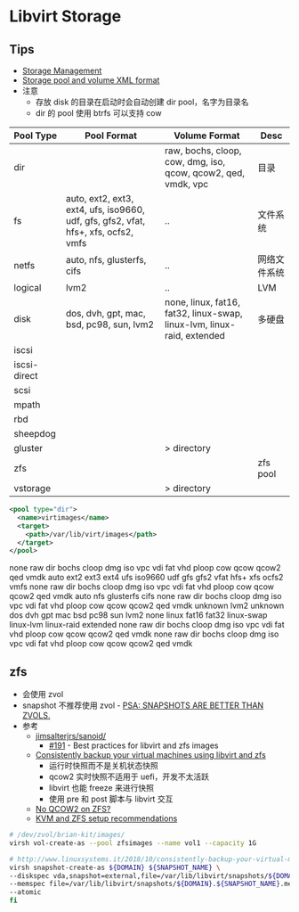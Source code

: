 # Libvirt Storage

## Tips

- [Storage Management](https://libvirt.org/storage.html)
- [Storage pool and volume XML format](https://libvirt.org/formatstorage.html)
- 注意
  - 存放 disk 的目录在启动时会自动创建 dir pool，名字为目录名
  - dir 的 pool 使用 btrfs 可以支持 cow

| Pool Type    | Pool Format                                                                        | Volume Format                                                          | Desc         |
| ------------ | ---------------------------------------------------------------------------------- | ---------------------------------------------------------------------- | ------------ |
| dir          |                                                                                    | raw, bochs, cloop, cow, dmg, iso, qcow, qcow2, qed, vmdk, vpc          | 目录         |
| fs           | auto, ext2, ext3, ext4, ufs, iso9660, udf, gfs, gfs2, vfat, hfs+, xfs, ocfs2, vmfs | ..                                                                     | 文件系统     |
| netfs        | auto, nfs, glusterfs, cifs                                                         | ..                                                                     | 网络文件系统 |
| logical      | lvm2                                                                               | ..                                                                     | LVM          |
| disk         | dos, dvh, gpt, mac, bsd, pc98, sun, lvm2                                           | none, linux, fat16, fat32, linux-swap, linux-lvm, linux-raid, extended | 多硬盘       |
| iscsi        |
| iscsi-direct |
| scsi         |
| mpath        |
| rbd          |
| sheepdog     |
| gluster      |                                                                                    | > directory                                                            |
| zfs          |                                                                                    |                                                                        | zfs pool     |
| vstorage     |                                                                                    | > directory                                                            |


```xml
<pool type="dir">
  <name>virtimages</name>
  <target>
    <path>/var/lib/virt/images</path>
  </target>
</pool>
```

<storagepoolCapabilities>
  <pool type='dir' supported='yes'>
    <volOptions>
      <defaultFormat type='raw'/>
      <enum name='targetFormatType'>
        <value>none</value>
        <value>raw</value>
        <value>dir</value>
        <value>bochs</value>
        <value>cloop</value>
        <value>dmg</value>
        <value>iso</value>
        <value>vpc</value>
        <value>vdi</value>
        <value>fat</value>
        <value>vhd</value>
        <value>ploop</value>
        <value>cow</value>
        <value>qcow</value>
        <value>qcow2</value>
        <value>qed</value>
        <value>vmdk</value>
      </enum>
    </volOptions>
  </pool>
  <pool type='fs' supported='yes'>
    <poolOptions>
      <defaultFormat type='auto'/>
      <enum name='sourceFormatType'>
        <value>auto</value>
        <value>ext2</value>
        <value>ext3</value>
        <value>ext4</value>
        <value>ufs</value>
        <value>iso9660</value>
        <value>udf</value>
        <value>gfs</value>
        <value>gfs2</value>
        <value>vfat</value>
        <value>hfs+</value>
        <value>xfs</value>
        <value>ocfs2</value>
        <value>vmfs</value>
      </enum>
    </poolOptions>
    <volOptions>
      <defaultFormat type='raw'/>
      <enum name='targetFormatType'>
        <value>none</value>
        <value>raw</value>
        <value>dir</value>
        <value>bochs</value>
        <value>cloop</value>
        <value>dmg</value>
        <value>iso</value>
        <value>vpc</value>
        <value>vdi</value>
        <value>fat</value>
        <value>vhd</value>
        <value>ploop</value>
        <value>cow</value>
        <value>qcow</value>
        <value>qcow2</value>
        <value>qed</value>
        <value>vmdk</value>
      </enum>
    </volOptions>
  </pool>
  <pool type='netfs' supported='yes'>
    <poolOptions>
      <defaultFormat type='auto'/>
      <enum name='sourceFormatType'>
        <value>auto</value>
        <value>nfs</value>
        <value>glusterfs</value>
        <value>cifs</value>
      </enum>
    </poolOptions>
    <volOptions>
      <defaultFormat type='raw'/>
      <enum name='targetFormatType'>
        <value>none</value>
        <value>raw</value>
        <value>dir</value>
        <value>bochs</value>
        <value>cloop</value>
        <value>dmg</value>
        <value>iso</value>
        <value>vpc</value>
        <value>vdi</value>
        <value>fat</value>
        <value>vhd</value>
        <value>ploop</value>
        <value>cow</value>
        <value>qcow</value>
        <value>qcow2</value>
        <value>qed</value>
        <value>vmdk</value>
      </enum>
    </volOptions>
  </pool>
  <pool type='logical' supported='yes'>
    <poolOptions>
      <defaultFormat type='lvm2'/>
      <enum name='sourceFormatType'>
        <value>unknown</value>
        <value>lvm2</value>
      </enum>
    </poolOptions>
  </pool>
  <pool type='disk' supported='yes'>
    <poolOptions>
      <defaultFormat type='unknown'/>
      <enum name='sourceFormatType'>
        <value>unknown</value>
        <value>dos</value>
        <value>dvh</value>
        <value>gpt</value>
        <value>mac</value>
        <value>bsd</value>
        <value>pc98</value>
        <value>sun</value>
        <value>lvm2</value>
      </enum>
    </poolOptions>
    <volOptions>
      <defaultFormat type='none'/>
      <enum name='targetFormatType'>
        <value>none</value>
        <value>linux</value>
        <value>fat16</value>
        <value>fat32</value>
        <value>linux-swap</value>
        <value>linux-lvm</value>
        <value>linux-raid</value>
        <value>extended</value>
      </enum>
    </volOptions>
  </pool>
  <pool type='iscsi' supported='no'>
  </pool>
  <pool type='iscsi-direct' supported='no'>
  </pool>
  <pool type='scsi' supported='yes'>
  </pool>
  <pool type='mpath' supported='yes'>
  </pool>
  <pool type='rbd' supported='no'>
    <volOptions>
      <defaultFormat type='raw'/>
      <enum name='targetFormatType'>
      </enum>
    </volOptions>
  </pool>
  <pool type='sheepdog' supported='no'>
  </pool>
  <pool type='gluster' supported='no'>
    <volOptions>
      <defaultFormat type='raw'/>
      <enum name='targetFormatType'>
        <value>none</value>
        <value>raw</value>
        <value>dir</value>
        <value>bochs</value>
        <value>cloop</value>
        <value>dmg</value>
        <value>iso</value>
        <value>vpc</value>
        <value>vdi</value>
        <value>fat</value>
        <value>vhd</value>
        <value>ploop</value>
        <value>cow</value>
        <value>qcow</value>
        <value>qcow2</value>
        <value>qed</value>
        <value>vmdk</value>
      </enum>
    </volOptions>
  </pool>
  <pool type='zfs' supported='yes'>
  </pool>
  <pool type='vstorage' supported='no'>
    <volOptions>
      <defaultFormat type='raw'/>
      <enum name='targetFormatType'>
        <value>none</value>
        <value>raw</value>
        <value>dir</value>
        <value>bochs</value>
        <value>cloop</value>
        <value>dmg</value>
        <value>iso</value>
        <value>vpc</value>
        <value>vdi</value>
        <value>fat</value>
        <value>vhd</value>
        <value>ploop</value>
        <value>cow</value>
        <value>qcow</value>
        <value>qcow2</value>
        <value>qed</value>
        <value>vmdk</value>
      </enum>
    </volOptions>
  </pool>
</storagepoolCapabilities>

## zfs

- 会使用 zvol
- snapshot 不推荐使用 zvol - [PSA: SNAPSHOTS ARE BETTER THAN ZVOLS.](http://www.openoid.net/psa-snapshots-are-better-than-zvols/)
- 参考
  - [jimsalterjrs/sanoid/](https://github.com/jimsalterjrs/sanoid/)
    - [#191](https://github.com/jimsalterjrs/sanoid/issues/191) - Best practices for libvirt and zfs images
  - [Consistently backup your virtual machines using libvirt and zfs](http://www.linuxsystems.it/2018/10/consistently-backup-your-virtual-machines-using-libvirt-and-zfs-part-1/)
    - 运行时快照而不是关机状态快照
    - qcow2 实时快照不适用于 uefi，开发不太活跃
    - libvirt 也能 freeze 来进行快照
    - 使用 pre 和 post 脚本与 libvirt 交互
  - [No QCOW2 on ZFS?](https://forum.proxmox.com/threads/no-qcow2-on-zfs.37518/)
  - [KVM and ZFS setup recommendations](https://zfs-discuss.zfsonlinux.narkive.com/2Nkiem37/kvm-and-zfs-setup-recommendations)

```bash
# /dev/zvol/brian-kit/images/
virsh vol-create-as --pool zfsimages --name vol1 --capacity 1G
```

```bash
# http://www.linuxsystems.it/2018/10/consistently-backup-your-virtual-machines-using-libvirt-and-zfs-part-1
virsh snapshot-create-as ${DOMAIN} ${SNAPSHOT_NAME} \
--diskspec vda,snapshot=external,file=/var/lib/libvirt/snapshots/${DOMAIN}.${SNAPSHOT_NAME}.disk.qcow2 \
--memspec file=/var/lib/libvirt/snapshots/${DOMAIN}.${SNAPSHOT_NAME}.mem.qcow2,snapshot=external \
--atomic
fi
```

